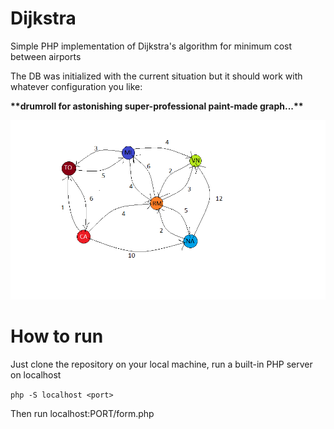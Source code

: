 # Dijkstra
Simple PHP implementation of Dijkstra's algorithm for minimum cost between airports

The DB was initialized with the current situation but it should work with whatever configuration you like:

**\*\*drumroll for astonishing super-professional paint-made graph...\*\***

![alt text](https://github.com/ChrisFederico/dijkstra/blob/master/img/dijkstra_example.png)

# **How to run**
Just clone the repository on your local machine, run a built-in PHP server on localhost

```php -S localhost <port>```

Then run localhost:PORT/form.php
